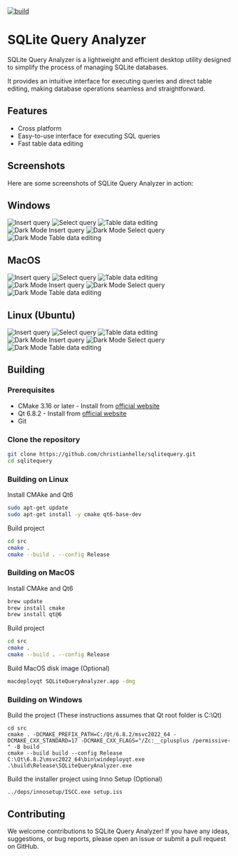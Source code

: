 [![build](https://github.com/christianhelle/sqlitequery/actions/workflows/build.yml/badge.svg)](https://github.com/christianhelle/sqlitequery/actions/workflows/build.yml)

# SQLite Query Analyzer

SQLite Query Analyzer is a lightweight and efficient desktop utility designed to simplify the process of managing SQLite databases.

It provides an intuitive interface for executing queries and direct table editing, making database operations seamless and straightforward.

## Features

- Cross platform
- Easy-to-use interface for executing SQL queries
- Fast table data editing

## Screenshots

Here are some screenshots of SQLite Query Analyzer in action:

## Windows

![Insert query](images/windows-query-insert.png)
![Select query](images/windows-query-select.png)
![Table data editing](images/windows-table-data.png)
![Dark Mode Insert query](images/windows-dark-query-insert.png)
![Dark Mode Select query](images/windows-dark-query-select.png)
![Dark Mode Table data editing](images/windows-dark-table-data.png)

## MacOS

![Insert query](images/mac-query-insert.png)
![Select query](images/mac-query-select.png)
![Table data editing](images/mac-table-data.png)
![Dark Mode Insert query](images/mac-dark-query-insert.png)
![Dark Mode Select query](images/mac-dark-query-select.png)
![Dark Mode Table data editing](images/mac-dark-table-data.png)

## Linux (Ubuntu)

![Insert query](images/linux-query-insert.png)
![Select query](images/linux-query-select.png)
![Table data editing](images/linux-table-data.png)
![Dark Mode Insert query](images/linux-dark-query-insert.png)
![Dark Mode Select query](images/linux-dark-query-select.png)
![Dark Mode Table data editing](images/linux-dark-table-data.png)

## Building

### Prerequisites

- CMake 3.16 or later - Install from [official website](https://cmake.org/download/)
- Qt 6.8.2 - Install from [official website](https://www.qt.io/download-qt-installer-oss)
- Git

### Clone the repository

```sh
git clone https://github.com/christianhelle/sqlitequery.git
cd sqlitequery
```

### Building on Linux

Install CMAke and Qt6

```sh
sudo apt-get update
sudo apt-get install -y cmake qt6-base-dev
```

Build project

```sh
cd src
cmake .
cmake --build . --config Release
```

### Building on MacOS

Install CMAke and Qt6

```sh
brew update
brew install cmake
brew install qt@6
```

Build project

```sh
cd src
cmake .
cmake --build . --config Release
```

Build MacOS disk image (Optional)

```sh
macdeployqt SQLiteQueryAnalyzer.app -dmg
```

### Building on Windows

Build the project (These instructions assumes that Qt root folder is C:\Qt)

```pwsh
cd src
cmake . -DCMAKE_PREFIX_PATH=C:/Qt/6.8.2/msvc2022_64 -DCMAKE_CXX_STANDARD=17 -DCMAKE_CXX_FLAGS="/Zc:__cplusplus /permissive-" -B build
cmake --build build --config Release
C:\Qt\6.8.2\msvc2022_64\bin\windeployqt.exe .\build\Release\SQLiteQueryAnalyzer.exe
```

Build the installer project using Inno Setup (Optional)

```pwsh
../deps/innosetup/ISCC.exe setup.iss
```

## Contributing

We welcome contributions to SQLite Query Analyzer! If you have any ideas, suggestions, or bug reports, please open an issue or submit a pull request on GitHub.
